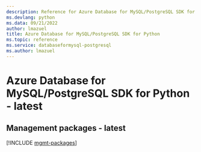```yaml
---
description: Reference for Azure Database for MySQL/PostgreSQL SDK for Python
ms.devlang: python
ms.data: 09/21/2022
author: lmazuel
title: Azure Database for MySQL/PostgreSQL SDK for Python
ms.topic: reference
ms.service: databaseformysql-postgresql
ms.author: lmazuel
---
```

# Azure Database for MySQL/PostgreSQL SDK for Python - latest

## Management packages - latest
[!INCLUDE [mgmt-packages](database-for-mysql-postgresql-mgmt-index.md)]